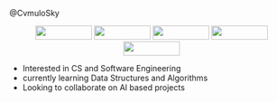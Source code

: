 @CvmuloSky

<div id="header" align="center">
  <img src="https://img.shields.io/badge/Windows-0078D6?style=for-the-badge&logo=windows&logoColor=white" width="100" height="25"/>
  <img src="https://img.shields.io/badge/Python-3776AB?style=for-the-badge&logo=python&logoColor=white" width="100" height="25"/>
  <img src="https://img.shields.io/badge/HTML5-E34F26?style=for-the-badge&logo=html5&logoColor=white" width="100" height="25"/>
  <img src="https://img.shields.io/badge/CSS3-1572B6?style=for-the-badge&logo=css3&logoColor=white" width="100" height="25"/>
  <img src="https://img.shields.io/badge/Java-ED8B00?style=for-the-badge&logo=java&logoColor=white" width="100" height="25"/>
</div>


- Interested in CS and Software Engineering
- currently learning Data Structures and Algorithms
- Looking to collaborate on AI based projects

